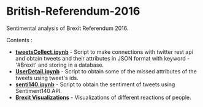 # British-Referendum-2016
Sentimental analysis of Brexit Referendum 2016.


Contents :
<ul>
<li><b><a href="https://github.com/Shivam06/British-Referendum-2016/blob/master/Scripts/tweetsCollect.ipynb">tweetsCollect.ipynb</a></b> - Script to make connections with twitter rest api and obtain tweets and their attributes in JSON format with keyword - '#Brexit' and storing in a database.</li>
<li><b><a href = "https://github.com/Shivam06/British-Referendum-2016/blob/master/Scripts/UserDetails.ipynb">UserDetail.ipynb</a></b> - Script to obtain some of the missed attributes of the tweets using tweet's ids.</li>
<li><b><a href="https://github.com/Shivam06/British-Referendum-2016/blob/master/Scripts/senti140.ipynb">senti140.ipynb</a></b> - Script to obtain the sentiment of tweets using Sentiment140 API.</li>
<li><b><a href="https://github.com/Shivam06/British-Referendum-2016/blob/master/visualizations/Brexit%20Visualizations%20.ipynb">Brexit Visualizations</a></b> - Visualizations of different reactions of people.</li>
</ul>

